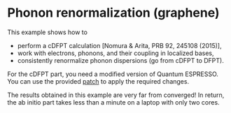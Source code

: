 # Phonon renormalization (graphene)

This example shows how to

* perform a cDFPT calculation [Nomura & Arita, PRB 92, 245108 (2015)],
* work with electrons, phonons, and their coupling in localized bases,
* consistently renormalize phonon dispersions (go from cDFPT to DFPT).

For the cDFPT part, you need a modified version of Quantum ESPRESSO. You
can use the provided [patch](../../patches) to apply the required changes.

The results obtained in this example are very far from converged! In return,
the ab initio part takes less than a minute on a laptop with only two cores.
